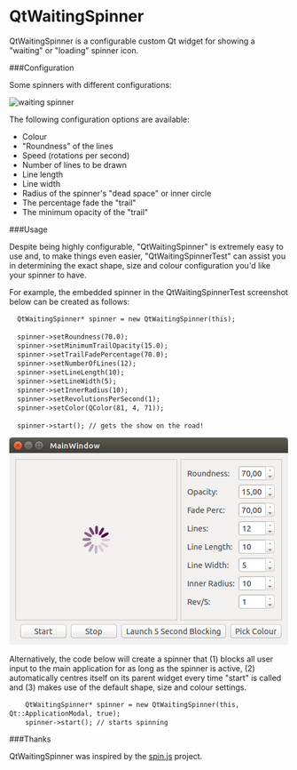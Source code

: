 QtWaitingSpinner
================

QtWaitingSpinner is a configurable custom Qt widget for showing a "waiting" or "loading" spinner icon.

###Configuration

Some spinners with different configurations: 

![waiting spinner](https://github.com/goblincoding/QtWaitingSpinner/blob/gh-pages/waiting-spinners.gif)

The following configuration options are available:

* Colour
* "Roundness" of the lines
* Speed (rotations per second)
* Number of lines to be drawn
* Line length
* Line width
* Radius of the spinner's "dead space" or inner circle
* The percentage fade the "trail"
* The minimum opacity of the "trail"

###Usage

Despite being highly configurable, "QtWaitingSpinner" is extremely easy to use and, to make things even easier, "QtWaitingSpinnerTest" can assist you in determining the exact shape, size and colour configuration you'd like your spinner to have.

For example, the embedded spinner in the QtWaitingSpinnerTest screenshot below can be created as follows:

```
  QtWaitingSpinner* spinner = new QtWaitingSpinner(this);

  spinner->setRoundness(70.0);
  spinner->setMinimumTrailOpacity(15.0);
  spinner->setTrailFadePercentage(70.0);
  spinner->setNumberOfLines(12);
  spinner->setLineLength(10);
  spinner->setLineWidth(5);
  spinner->setInnerRadius(10);
  spinner->setRevolutionsPerSecond(1);
  spinner->setColor(QColor(81, 4, 71));

  spinner->start(); // gets the show on the road!

```

![test dialog](https://github.com/goblincoding/QtWaitingSpinner/blob/gh-pages/test-dialog.png)

Alternatively, the code below will create a spinner that (1) blocks all user input to the main application for as long as the spinner is active, (2) automatically centres itself on its parent widget every time "start" is called and (3) makes use of the default shape, size and colour settings.

```
	QtWaitingSpinner* spinner = new QtWaitingSpinner(this, Qt::ApplicationModal, true);
	spinner->start(); // starts spinning
```


###Thanks

QtWaitingSpinner was inspired by the [spin.js](http://fgnass.github.io/spin.js/)  project.
